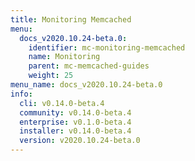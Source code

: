 ```yaml
---
title: Monitoring Memcached
menu:
  docs_v2020.10.24-beta.0:
    identifier: mc-monitoring-memcached
    name: Monitoring
    parent: mc-memcached-guides
    weight: 25
menu_name: docs_v2020.10.24-beta.0
info:
  cli: v0.14.0-beta.4
  community: v0.14.0-beta.4
  enterprise: v0.1.0-beta.4
  installer: v0.14.0-beta.4
  version: v2020.10.24-beta.0
---
```


